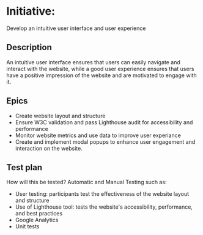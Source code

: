 # Initiative: 
Develop an intuitive user interface and user experience
## Description
An intuitive user interface ensures that users can easily navigate and interact with the website, while a good user experience ensures that users have a positive impression of the website and are motivated to engage with it.
## Epics
* Create website layout and structure
* Ensure W3C validation and pass Lighthouse audit for accessibility and performance 
* Monitor website metrics and use data to improve user experiance 
* Create and implement modal popups to enhance user engagement and interaction on the website.

## Test plan
How will this be tested? Automatic and Manual Testing such as: 
* User testing: participants test the effectiveness of the website layout and structure 
* Use of Lighthouse tool: tests the website's accessibility, performance, and best practices
* Google Analytics 
* Unit tests
